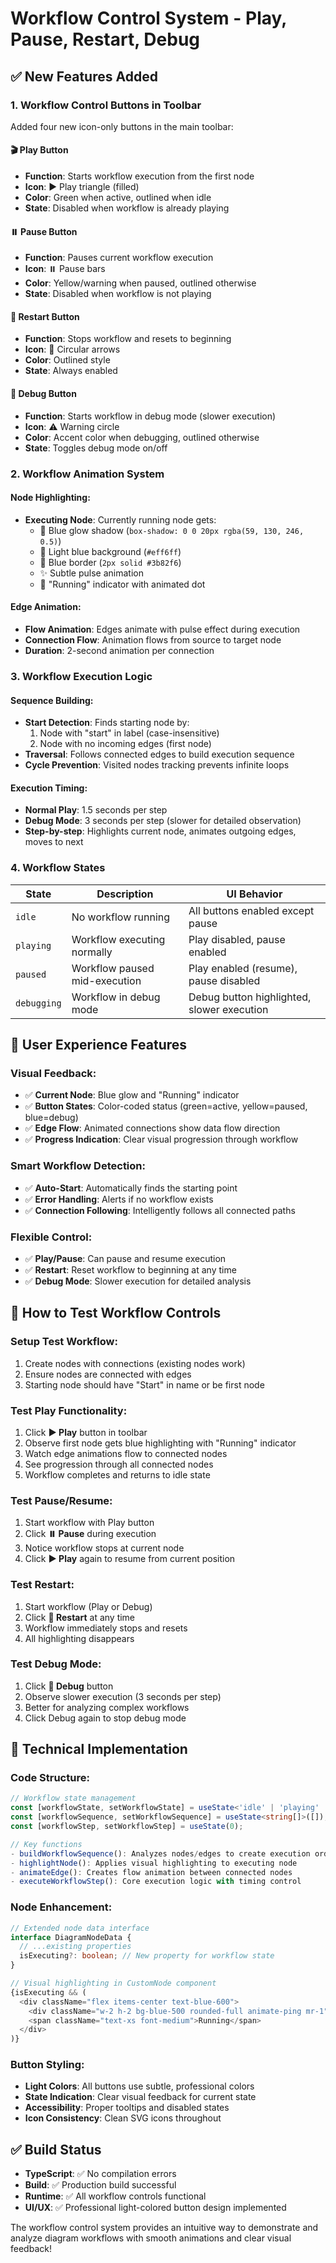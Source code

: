 # Workflow Control System - Play, Pause, Restart, Debug

## ✅ **New Features Added**

### **1. Workflow Control Buttons in Toolbar**
Added four new icon-only buttons in the main toolbar:

#### **🎬 Play Button**
- **Function**: Starts workflow execution from the first node
- **Icon**: ▶️ Play triangle (filled)
- **Color**: Green when active, outlined when idle
- **State**: Disabled when workflow is already playing

#### **⏸️ Pause Button**  
- **Function**: Pauses current workflow execution
- **Icon**: ⏸️ Pause bars
- **Color**: Yellow/warning when paused, outlined otherwise
- **State**: Disabled when workflow is not playing

#### **🔄 Restart Button**
- **Function**: Stops workflow and resets to beginning
- **Icon**: 🔄 Circular arrows
- **Color**: Outlined style
- **State**: Always enabled

#### **🐛 Debug Button**
- **Function**: Starts workflow in debug mode (slower execution)
- **Icon**: ⚠️ Warning circle
- **Color**: Accent color when debugging, outlined otherwise
- **State**: Toggles debug mode on/off

### **2. Workflow Animation System**

#### **Node Highlighting**:
- **Executing Node**: Currently running node gets:
  - 🔵 Blue glow shadow (`box-shadow: 0 0 20px rgba(59, 130, 246, 0.5)`)
  - 🌊 Light blue background (`#eff6ff`)
  - 📏 Blue border (`2px solid #3b82f6`)
  - ✨ Subtle pulse animation
  - 🏃 "Running" indicator with animated dot

#### **Edge Animation**:
- **Flow Animation**: Edges animate with pulse effect during execution
- **Connection Flow**: Animation flows from source to target node
- **Duration**: 2-second animation per connection

### **3. Workflow Execution Logic**

#### **Sequence Building**:
- **Start Detection**: Finds starting node by:
  1. Node with "start" in label (case-insensitive)
  2. Node with no incoming edges (first node)
- **Traversal**: Follows connected edges to build execution sequence
- **Cycle Prevention**: Visited nodes tracking prevents infinite loops

#### **Execution Timing**:
- **Normal Play**: 1.5 seconds per step
- **Debug Mode**: 3 seconds per step (slower for detailed observation)
- **Step-by-step**: Highlights current node, animates outgoing edges, moves to next

### **4. Workflow States**

| State | Description | UI Behavior |
|-------|-------------|-------------|
| `idle` | No workflow running | All buttons enabled except pause |
| `playing` | Workflow executing normally | Play disabled, pause enabled |
| `paused` | Workflow paused mid-execution | Play enabled (resume), pause disabled |
| `debugging` | Workflow in debug mode | Debug button highlighted, slower execution |

## 🎯 **User Experience Features**

### **Visual Feedback**:
- ✅ **Current Node**: Blue glow and "Running" indicator
- ✅ **Button States**: Color-coded status (green=active, yellow=paused, blue=debug)
- ✅ **Edge Flow**: Animated connections show data flow direction
- ✅ **Progress Indication**: Clear visual progression through workflow

### **Smart Workflow Detection**:
- ✅ **Auto-Start**: Automatically finds the starting point
- ✅ **Error Handling**: Alerts if no workflow exists
- ✅ **Connection Following**: Intelligently follows all connected paths

### **Flexible Control**:
- ✅ **Play/Pause**: Can pause and resume execution
- ✅ **Restart**: Reset workflow to beginning at any time
- ✅ **Debug Mode**: Slower execution for detailed analysis

## 🧪 **How to Test Workflow Controls**

### **Setup Test Workflow**:
1. Create nodes with connections (existing nodes work)
2. Ensure nodes are connected with edges
3. Starting node should have "Start" in name or be first node

### **Test Play Functionality**:
1. Click **▶️ Play** button in toolbar
2. Observe first node gets blue highlighting with "Running" indicator
3. Watch edge animations flow to connected nodes
4. See progression through all connected nodes
5. Workflow completes and returns to idle state

### **Test Pause/Resume**:
1. Start workflow with Play button
2. Click **⏸️ Pause** during execution
3. Notice workflow stops at current node
4. Click **▶️ Play** again to resume from current position

### **Test Restart**:
1. Start workflow (Play or Debug)
2. Click **🔄 Restart** at any time
3. Workflow immediately stops and resets
4. All highlighting disappears

### **Test Debug Mode**:
1. Click **🐛 Debug** button
2. Observe slower execution (3 seconds per step)
3. Better for analyzing complex workflows
4. Click Debug again to stop debug mode

## 🔧 **Technical Implementation**

### **Code Structure**:
```typescript
// Workflow state management
const [workflowState, setWorkflowState] = useState<'idle' | 'playing' | 'paused' | 'debugging'>('idle');
const [workflowSequence, setWorkflowSequence] = useState<string[]>([]);
const [workflowStep, setWorkflowStep] = useState(0);

// Key functions
- buildWorkflowSequence(): Analyzes nodes/edges to create execution order
- highlightNode(): Applies visual highlighting to executing node
- animateEdge(): Creates flow animation between connected nodes
- executeWorkflowStep(): Core execution logic with timing control
```

### **Node Enhancement**:
```typescript
// Extended node data interface
interface DiagramNodeData {
  // ...existing properties
  isExecuting?: boolean; // New property for workflow state
}

// Visual highlighting in CustomNode component
{isExecuting && (
  <div className="flex items-center text-blue-600">
    <div className="w-2 h-2 bg-blue-500 rounded-full animate-ping mr-1"></div>
    <span className="text-xs font-medium">Running</span>
  </div>
)}
```

### **Button Styling**:
- **Light Colors**: All buttons use subtle, professional colors
- **State Indication**: Clear visual feedback for current state
- **Accessibility**: Proper tooltips and disabled states
- **Icon Consistency**: Clean SVG icons throughout

## ✅ **Build Status**
- **TypeScript**: ✅ No compilation errors
- **Build**: ✅ Production build successful  
- **Runtime**: ✅ All workflow controls functional
- **UI/UX**: ✅ Professional light-colored button design implemented

The workflow control system provides an intuitive way to demonstrate and analyze diagram workflows with smooth animations and clear visual feedback!
